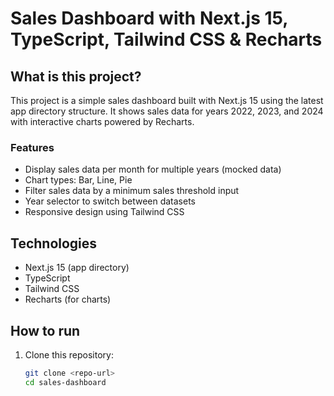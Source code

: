 # Sales Dashboard with Next.js 15, TypeScript, Tailwind CSS & Recharts

## What is this project?

This project is a simple sales dashboard built with Next.js 15 using the latest app directory structure. It shows sales data for years 2022, 2023, and 2024 with interactive charts powered by Recharts.

### Features

- Display sales data per month for multiple years (mocked data)
- Chart types: Bar, Line, Pie
- Filter sales data by a minimum sales threshold input
- Year selector to switch between datasets
- Responsive design using Tailwind CSS

## Technologies

- Next.js 15 (app directory)
- TypeScript
- Tailwind CSS
- Recharts (for charts)

## How to run

1. Clone this repository:
   ```bash
   git clone <repo-url>
   cd sales-dashboard
